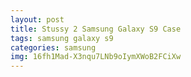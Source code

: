 ```yaml
---
layout: post
title: Stussy 2 Samsung Galaxy S9 Case
tags: samsung galaxy s9
categories: samsung
img: 16fh1Mad-X3nqu7LNb9oIymXWoB2FCiXw
---
```

